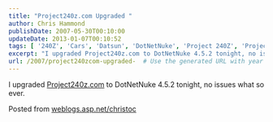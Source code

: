```yaml
---
title: "Project240z.com Upgraded "
author: Chris Hammond
publishDate: 2007-05-30T00:10:00
updateDate: 2013-01-07T00:10:52
tags: [ '240Z', 'Cars', 'Datsun', 'DotNetNuke', 'Project 240Z', 'Project240z', 'Project240Zcom' ]
excerpt: "I upgraded Project240z.com to DotNetNuke 4.5.2 tonight, no issues what so ever. Posted from..."
url: /2007/project240zcom-upgraded-  # Use the generated URL with year
---
```

<P mce_keep="true">I upgraded <A class="" href="https://www.project240z.com/" mce_href="https://www.project240z.com">Project240z.com</A> to DotNetNuke 4.5.2 tonight, no issues what so ever.</P> Posted from <A href="https://weblogs.asp.net/christoc/">weblogs.asp.net/christoc</a>
